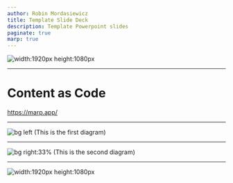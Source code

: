 ```yaml
---
author: Robin Mordasiewicz
title: Template Slide Deck
description: Template Powerpoint slides
paginate: true
marp: true
---
```


<!-- _class: intro -->

![width:1920px height:1080px](index.png)

---

# **Content as Code**

https://marp.app/

---

![bg left](diagram1.png) (This is the first diagram)

---

![bg right:33%](diagram2.png) (This is the second diagram)

---

<!-- _class: intro -->

![width:1920px height:1080px](outro.png)

